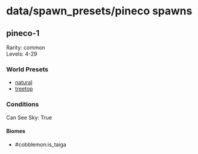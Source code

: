 # data/spawn_presets/pineco spawns  
  
## pineco-1  
Rarity: common  
Levels: 4-29  
  
### World Presets  
* [natural](/data/spawn_data/natural.md)  
* [treetop](/data/spawn_data/treetop.md)  
  
### Conditions  
Can See Sky: True  
  
#### Biomes  
  * #cobblemon:is_taiga
  
